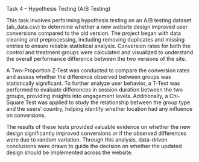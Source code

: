 Task 4 – Hypothesis Testing (A/B Testing)

This task involves performing hypothesis testing on an A/B testing dataset (ab_data.csv) to determine whether a new website design improved user conversions compared to the old version. The project began with data cleaning and preprocessing, including removing duplicates and missing entries to ensure reliable statistical analysis. Conversion rates for both the control and treatment groups were calculated and visualized to understand the overall performance difference between the two versions of the site.

A Two-Proportion Z-Test was conducted to compare the conversion rates and assess whether the difference observed between groups was statistically significant. To further analyze user behavior, a T-Test was performed to evaluate differences in session duration between the two groups, providing insights into engagement levels. Additionally, a Chi-Square Test was applied to study the relationship between the group type and the users’ country, helping identify whether location had any influence on conversions.

The results of these tests provided valuable evidence on whether the new design significantly improved conversions or if the observed differences were due to random variation. Through this analysis, data-driven conclusions were drawn to guide the decision on whether the updated design should be implemented across the website.
